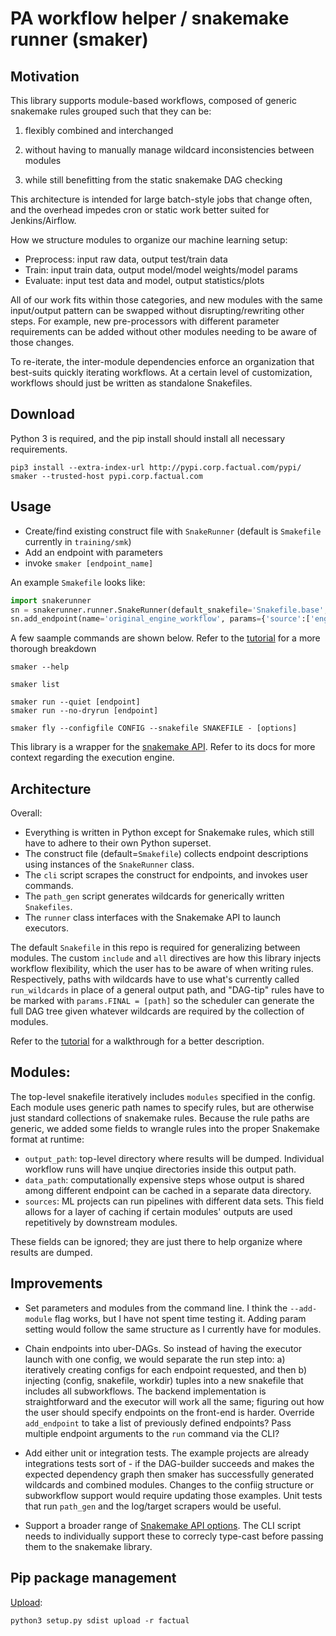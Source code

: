 # PA workflow helper / snakemake runner (smaker)

## Motivation
This library supports module-based workflows, composed of generic snakemake
rules grouped such that they can be:

1) flexibly combined and interchanged

2) without having to manually manage wildcard inconsistencies between
modules

3) while still benefitting from the static snakemake DAG checking

This architecture is intended for large batch-style jobs that 
change often, and the overhead impedes cron or static work
better suited for Jenkins/Airflow.

How we structure modules to organize our machine learning setup:

+ Preprocess: input raw data, output test/train data
+ Train: input train data, output model/model weights/model params
+ Evaluate: input test data and model, output statistics/plots

All of our work fits within those categories, and new
modules with the same input/output pattern can be swapped 
without disrupting/rewriting other steps. For example, new pre-processors with different 
parameter requirements can be added without other modules needing to be
aware of those changes.

To re-iterate, the inter-module dependencies enforce an organization that 
best-suits quickly iterating workflows. At a
certain level of customization, workflows should just be written 
as standalone Snakefiles.

## Download

Python 3 is required, and the pip install should install all necessary
requirements.
```
pip3 install --extra-index-url http://pypi.corp.factual.com/pypi/ smaker --trusted-host pypi.corp.factual.com
```

## Usage

+ Create/find existing construct file with `SnakeRunner` (default is
    `Smakefile` currently in `training/smk`)
+ Add an endpoint with parameters
+ invoke `smaker [endpoint_name]`

An example `Smakefile` looks like:
```python
import snakerunner
sn = snakerunner.runner.SnakeRunner(default_snakefile='Snakefile.base', default_config='conf/original')
sn.add_endpoint(name='original_engine_workflow', params={'source':['engine']})
```

A few saample commands are shown below. Refer to the
[tutorial](examples/tutorial.md) for a more thorough breakdown
```
smaker --help

smaker list

smaker run --quiet [endpoint]
smaker run --no-dryrun [endpoint]

smaker fly --configfile CONFIG --snakefile SNAKEFILE - [options]

```

This library is a wrapper for the [snakemake
API](https://snakemake.readthedocs.io/en/stable/api_reference/snakemake.html). 
Refer to its docs for more context regarding the execution engine.


## Architecture

Overall:

+ Everything is written in Python except for Snakemake rules, which
    still have to adhere to their own Python superset.
+ The construct file (default=`Smakefile`) collects endpoint
    descriptions using instances of the `SnakeRunner` class.
+ The `cli` script scrapes the construct for endpoints, and invokes
    user commands.
+ The `path_gen` script generates wildcards for generically written
    `Snakefiles`.
+ The `runner` class interfaces with the Snakemake API to launch
    executors.

The default `Snakefile` in this repo is required for generalizing
between modules. The custom `include` and `all` directives are how this
library injects workflow flexibility, which the user has to be aware of
when writing rules. Respectively, paths with wildcards have to use
what's currently called `run_wildcards` in place of a general output
path, and "DAG-tip" rules have to be marked with `params.FINAL =
[path]` so the scheduler can generate the full DAG tree given whatever
wildcards are required by the collection of modules.

Refer to the [tutorial](examples/tutorial.md) for a walkthrough
for a better description.

## Modules:
The top-level snakefile iteratively includes `modules` specified in the config. 
Each module uses generic path names to specify rules, but are otherwise
just standard collections of snakemake rules. Because the rule paths are
generic, we added some fields to wrangle rules into the proper
Snakemake format at runtime:

+ `output_path`: top-level directory where results will be
    dumped. Individual workflow runs will have unqiue directories inside
    this output path.
+ `data_path`: computationally expensive steps whose output is shared among
    different endpoint can be cached in a separate data directory.
+ `sources`: ML projects can run pipelines with different
    data sets. This field allows for a layer of
    caching if certain modules' outputs are used repetitively by
    downstream modules.

These fields can be ignored; they are just there to help
organize where results are dumped.

## Improvements

+ Set parameters and modules from the command line. I think the
    `--add-module` flag works, but I have not spent time testing it. Adding
    param setting would follow the same structure as I currently have for
    modules.

+ Chain endpoints into uber-DAGs. So instead of having the executor
    launch with one config, we would separate the run step into: a)
    iteratively creating configs for each endpoint requested, and then
    b) injecting (config, snakefile, workdir) tuples into a new
    snakefile that includes all subworkflows. The backend implementation
    is straightforward and the executor will work all the same;
    figuring out how the user should specify
    endpoints on the front-end is harder. Override `add_endpoint` to
    take a list of previously defined endpoints? Pass multiple endpoint
    arguments to the `run` command via the CLI?

+ Add either unit or integration tests. The example projects are already
    integrations tests sort of - if the DAG-builder succeeds and makes
    the expected dependency graph then smaker has successfully generated wildcards
    and combined modules. Changes to the confiig structure or
    subworkflow support would require updating those examples. Unit tests
    that run `path_gen` and the log/target scrapers would be useful.

+ Support a broader range of
    [Snakemake API options](https://snakemake.readthedocs.io/en/stable/api_reference/snakemake.html).
    The CLI script needs to individually support these to correcly
    type-cast before passing them to the snakemake library.


## Pip package management
[Upload](https://wiki.corp.factual.com/pages/viewpage.action?spaceKey=ENG&title=Factual+Internal+PyPi+Server):
```
python3 setup.py sdist upload -r factual
```

